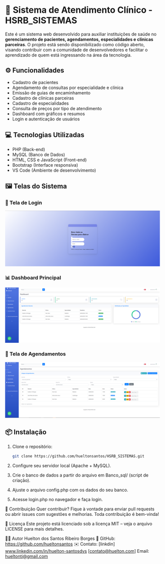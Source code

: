 # 🏥 Sistema de Atendimento Clínico - HSRB_SISTEMAS

Este é um sistema web desenvolvido para auxiliar instituições de saúde no **gerenciamento de pacientes, agendamentos, especialidades e clínicas parceiras**. O projeto está sendo disponibilizado como código aberto, visando contribuir com a comunidade de desenvolvedores e facilitar o aprendizado de quem está ingressando na área da tecnologia.

## ⚙️ Funcionalidades

- Cadastro de pacientes
- Agendamento de consultas por especialidade e clínica
- Emissão de guias de encaminhamento
- Cadastro de clínicas parceiras
- Cadastro de especialidades
- Consulta de preços por tipo de atendimento
- Dashboard com gráficos e resumos
- Login e autenticação de usuários

## 💻 Tecnologias Utilizadas

- PHP (Back-end)
- MySQL (Banco de Dados)
- HTML, CSS e JavaScript (Front-end)
- Bootstrap (Interface responsiva)
- VS Code (Ambiente de desenvolvimento)

## 🖼️ Telas do Sistema

### 🔐 Tela de Login
![Login](./screenshots/tela_login.png)

### 📊 Dashboard Principal
![Dashboard](./screenshots/tela_dashboard.png)

### 📅 Tela de Agendamentos
![Agendamento](./screenshots/tela_agendamento.png)


## 📦 Instalação

1. Clone o repositório:
   ```bash
   git clone https://github.com/hueltonsantos/HSRB_SISTEMAS.git


1. Configure seu servidor local (Apache + MySQL).

2. Crie o banco de dados a partir do arquivo em Banco_sql/ (script de criação).

3. Ajuste o arquivo config.php com os dados do seu banco.

4. Acesse login.php no navegador e faça login.

🤝 Contribuição
Quer contribuir? Fique à vontade para enviar pull requests ou abrir issues com sugestões e melhorias. Toda contribuição é bem-vinda!

📜 Licença
Este projeto está licenciado sob a licença MIT – veja o arquivo LICENSE para mais detalhes.

👨‍💻 Autor
Huelton dos Santos Ribeiro Borges
🔗 GitHub: https://github.com/hueltonsantos
✉️ Contato: 
[linkdin] www.linkedin.com/in/huelton-santosdvs
[contato@huelton.com] Email: hueltonti@gmail.com

